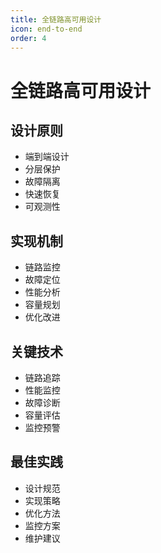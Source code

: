 ```yaml
---
title: 全链路高可用设计
icon: end-to-end
order: 4
---
```


# 全链路高可用设计

## 设计原则
- 端到端设计
- 分层保护
- 故障隔离
- 快速恢复
- 可观测性

## 实现机制
- 链路监控
- 故障定位
- 性能分析
- 容量规划
- 优化改进

## 关键技术
- 链路追踪
- 性能监控
- 故障诊断
- 容量评估
- 监控预警

## 最佳实践
- 设计规范
- 实现策略
- 优化方法
- 监控方案
- 维护建议

